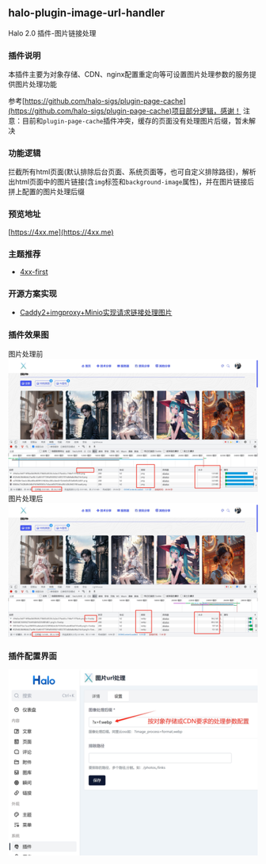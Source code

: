 ## halo-plugin-image-url-handler

Halo 2.0 插件-图片链接处理

### 插件说明

本插件主要为对象存储、CDN、nginx配置重定向等可设置图片处理参数的服务提供图片处理功能

参考[https://github.com/halo-sigs/plugin-page-cache](https://github.com/halo-sigs/plugin-page-cache)项目部分逻辑，感谢！
注意：目前和`plugin-page-cache`插件冲突，缓存的页面没有处理图片后缀，暂未解决

### 功能逻辑

拦截所有html页面(默认排除后台页面、系统页面等，也可自定义排除路径)，解析出html页面中的图片链接(含`img`标签和`background-image`属性)，并在图片链接后拼上配置的图片处理后缀

### 预览地址

[https://4xx.me](https://4xx.me)

### 主题推荐

- [4xx-first](https://4xx.me/archives/4xx-first-tutorial)

### 开源方案实现

- [Caddy2+imgproxy+Minio实现请求链接处理图片](https://4xx.me/archives/1723015245618)

### 插件效果图

图片处理前
![before-time.png](image%2Fbefore-time.png)
图片处理后
![after-time.png](image%2Fafter-time.png)

### 插件配置界面

![config.png](image%2Fconfig.png)
